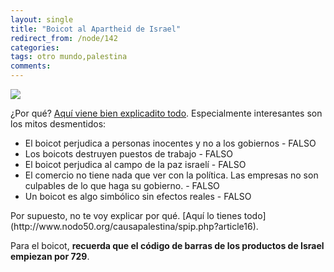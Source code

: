 ```yaml
---
layout: single
title: "Boicot al Apartheid de Israel"
redirect_from: /node/142
categories:
tags: otro mundo,palestina
comments: 
---
```

![](/images/posts/2010-06-16-boicot-al-apartheid-de-israel/P1040925.JPG)

¿Por qué? [Aquí viene bien explicadito todo](http://www.nodo50.org/causapalestina/spip.php?article16). Especialmente interesantes son los mitos desmentidos:

*   El boicot perjudica a personas inocentes y no a los gobiernos - FALSO
*   Los boicots destruyen puestos de trabajo - FALSO
*   El boicot perjudica al campo de la paz israelí - FALSO
*   El comercio no tiene nada que ver con la política. Las empresas no son culpables de lo que haga su gobierno. - FALSO
*   Un boicot es algo simbólico sin efectos reales - FALSO

<div>Por supuesto, no te voy explicar por qué. [Aquí lo tienes todo](http://www.nodo50.org/causapalestina/spip.php?article16).</div>

Para el boicot, **recuerda que el código de barras de los productos de Israel empiezan por 729**.
